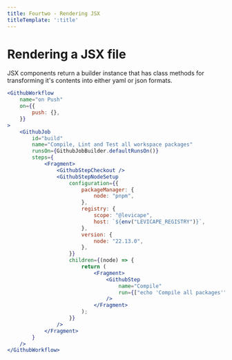 ```yaml
---
title: Fourtwo - Rendering JSX
titleTemplate: ':title'
---
```


# Rendering a JSX file
JSX components return a builder instance that has class methods for transforming it's contents into either yaml or json formats.

```jsx
<GithubWorkflow
	name="on Push"
	on={{
		push: {},
	}}
>
	<GithubJob
		id="build"
		name="Compile, Lint and Test all workspace packages"
		runsOn={GithubJobBuilder.defaultRunsOn()}
		steps={
			<Fragment>
				<GithubStepCheckout />
				<GithubStepNodeSetup
					configuration={{
						packageManager: {
							node: "pnpm",
						},
						registry: {
							scope: "@levicape",
							host: `${env("LEVICAPE_REGISTRY")}`,
						},
						version: {
							node: "22.13.0",
						},
					}}
					children={(node) => {
						return (
							<Fragment>
								<GithubStep
									name="Compile"
									run={["echo 'Compile all packages'"]}
								/>
							</Fragment>
						);
					}}
				/>
			</Fragment>
		}
	/>
</GithubWorkflow>
```


